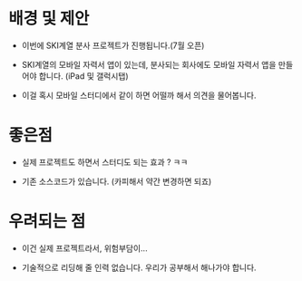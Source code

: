 # 배경 및 제안

  * 이번에 SKI계열 분사 프로젝트가 진행됩니다.(7월 오픈)

  * SKI계열의 모바일 자력서 앱이 있는데, 분사되는 회사에도 모바일 자력서 앱을 만들어야 합니다. (iPad 및 갤럭시탭)

  * 이걸 혹시 모바일 스터디에서 같이 하면 어떨까 해서 의견을 물어봅니다.


# 좋은점

  * 실제 프로젝트도 하면서 스터디도 되는 효과 ? ㅋㅋ

  * 기존 소스코드가 있습니다. (카피해서 약간 변경하면 되죠)

# 우려되는 점

  * 이건 실제 프로젝트라서, 위험부담이...

  * 기술적으로 리딩해 줄 인력 없습니다. 우리가 공부해서 해나가야 합니다.